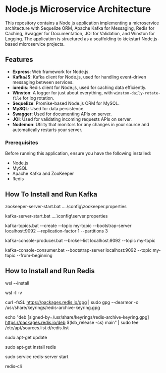 # Node.js Microservice Architecture

This repository contains a Node.js application implementing a microservice architecture with Sequelize ORM, Apache Kafka for Messaging, Redis for Caching, Swagger for Documentation, JOI for Validation, and Winston for Logging. The application is structured as a scaffolding to kickstart Node.js-based microservice projects.

## Features

- **Express**: Web framework for Node.js.
- **KafkaJS**: Kafka client for Node.js, used for handling event-driven messaging between services.
- **ioredis**: Redis client for Node.js, used for caching data efficiently.
- **Winston**: A logger for just about everything, with `winston-daily-rotate-file` for log rotation.
- **Sequelize**: Promise-based Node.js ORM for MySQL.
- **MySQL**: Used for data persistence.
- **Swagger**: Used for documenting APIs on server.
- **JOI**: Used for validating incoming requests APIs on server.
- **Nodemon**: Utility that monitors for any changes in your source and automatically restarts your server.

### Prerequisites

Before running this application, ensure you have the following installed:

- Node.js
- MySQL
- Apache Kafka and ZooKeeper
- Redis

## How To Install and Run Kafka 
zookeeper-server-start.bat ..\..\config\zookeeper.properties

kafka-server-start.bat ..\..\config\server.properties

kafka-topics.bat --create --topic my-topic --bootstrap-server localhost:9092 --replication-factor 1 --partitions 3

kafka-console-producer.bat --broker-list localhost:9092 --topic my-topic

kafka-console-consumer.bat --bootstrap-server localhost:9092 --topic my-topic --from-beginning

## How to Install and Run Redis
wsl --install

wsl -l -v

curl -fsSL https://packages.redis.io/gpg | sudo gpg --dearmor -o /usr/share/keyrings/redis-archive-keyring.gpg

echo "deb [signed-by=/usr/share/keyrings/redis-archive-keyring.gpg] https://packages.redis.io/deb $(lsb_release -cs) main" | sudo tee /etc/apt/sources.list.d/redis.list

sudo apt-get update

sudo apt-get install redis

sudo service redis-server start

redis-cli 
